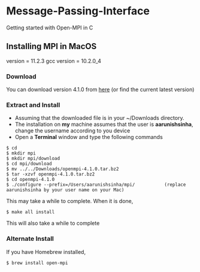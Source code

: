 # Message-Passing-Interface
Getting started with Open-MPI in C

## Installing MPI in MacOS
version = 11.2.3
gcc version = 10.2.0_4
### Download
You can download version 4.1.0 from [here](https://www.open-mpi.org/software/ompi/v4.1/) (or find the current latest version)

### Extract and Install
- Assuming that the downloaded file is in your ~/Downloads directory.
- The installation on **my** machine assumes that the user is **aarunishsinha**, change the username according to you device
- Open a **Terminal** window and type the following commands
```shell
$ cd
$ mkdir mpi
$ mkdir mpi/download
$ cd mpi/download
$ mv ../../Downloads/openmpi-4.1.0.tar.bz2
$ tar -xzvf openmpi-4.1.0.tar.bz2
$ cd openmpi-4.1.0
$ ./configure --prefix=/Users/aarunishsinha/mpi/           (replace aarunishsinha by your user name on your Mac)
```
This may take a while to complete. When it is done,
```
$ make all install
```
This will also take a while to complete

### Alternate Install
If you have Homebrew installed,
```shell 
$ brew install open-mpi
```
